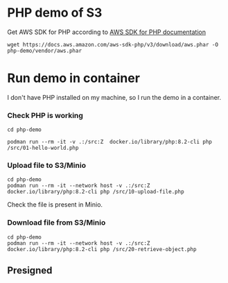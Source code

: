 

# PHP demo of S3

Get AWS SDK for PHP according to [AWS SDK for PHP documentation][aws-sdk-php-setup]

```shell
wget https://docs.aws.amazon.com/aws-sdk-php/v3/download/aws.phar -O php-demo/vendor/aws.phar
```

# Run demo in container

I don't have PHP installed on my machine, so I run the demo in a container.

### Check PHP is working

```shell
cd php-demo

podman run --rm -it -v .:/src:Z  docker.io/library/php:8.2-cli php /src/01-hello-world.php
```

### Upload file to S3/Minio

```shell
cd php-demo
podman run --rm -it --network host -v .:/src:Z  docker.io/library/php:8.2-cli php /src/10-upload-file.php
```

Check the file is present in Minio.

### Download file from S3/Minio

```shell
cd php-demo
podman run --rm -it --network host -v .:/src:Z  docker.io/library/php:8.2-cli php /src/20-retrieve-object.php
```

## Presigned 

[aws-sdk-php-setup]: https://docs.aws.amazon.com/sdk-for-php/v3/developer-guide/getting-started_installation.html

